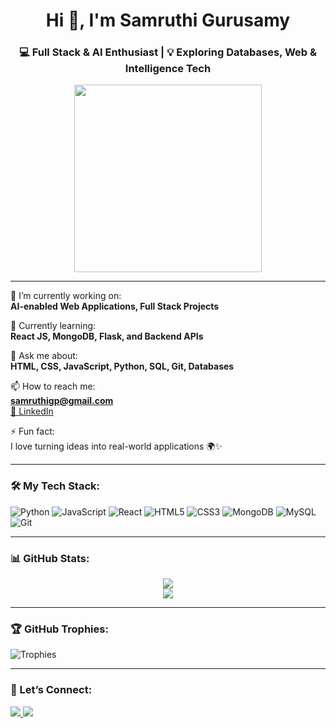 <h1 align="center">Hi 👋, I'm Samruthi Gurusamy</h1>
<h3 align="center">💻 Full Stack & AI Enthusiast | 💡 Exploring Databases, Web & Intelligence Tech</h3>

<p align="center">
  <img src="https://i.gifer.com/7plQ.gif" width="300" />
</p>

---

🔭 I’m currently working on:  
**AI-enabled Web Applications, Full Stack Projects**

🌱 Currently learning:  
**React JS, MongoDB, Flask, and Backend APIs**

💬 Ask me about:  
**HTML, CSS, JavaScript, Python, SQL, Git, Databases**

📫 How to reach me:  
**samruthigp@gmail.com**  
[🔗 LinkedIn](https://www.linkedin.com/in/samruthi-gurusamy-423381374/)

⚡ Fun fact:  
I love turning ideas into real-world applications 🌍✨

---

### 🛠️ My Tech Stack:
![Python](https://img.shields.io/badge/-Python-333?&logo=python)
![JavaScript](https://img.shields.io/badge/-JavaScript-333?&logo=javascript)
![React](https://img.shields.io/badge/-React-333?&logo=react)
![HTML5](https://img.shields.io/badge/-HTML5-333?&logo=html5)
![CSS3](https://img.shields.io/badge/-CSS3-333?&logo=css3)
![MongoDB](https://img.shields.io/badge/-MongoDB-333?&logo=mongodb)
![MySQL](https://img.shields.io/badge/-MySQL-333?&logo=mysql)
![Git](https://img.shields.io/badge/-Git-333?&logo=git)

---

### 📊 GitHub Stats:
<p align="center">
  <img src="https://github-readme-stats.vercel.app/api?username=samruthi-lab&show_icons=true&theme=tokyonight" />
  <br>
  <img src="https://github-readme-stats.vercel.app/api/top-langs/?username=samruthi-lab&layout=compact&theme=tokyonight" />
</p>

---

### 🏆 GitHub Trophies:
![Trophies](https://github-profile-trophy.vercel.app/?username=samruthi-lab&theme=monokai)

---

### 🔗 Let’s Connect:
<p>
  <a href="https://www.linkedin.com/in/samruthi-gurusamy-423381374/" target="_blank">
    <img src="https://img.shields.io/badge/-LinkedIn-0077B5?style=flat&logo=linkedin&logoColor=white"/>
  </a>
  <a href="mailto:samruthigp@gmail.com" target="_blank">
    <img src="https://img.shields.io/badge/-Gmail-D14836?style=flat&logo=gmail&logoColor=white"/>
  </a>
</p>

